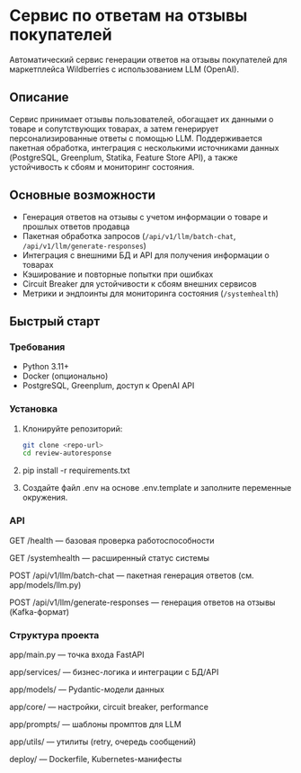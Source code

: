 # Сервис по ответам на отзывы покупателей

Автоматический сервис генерации ответов на отзывы покупателей для маркетплейса Wildberries с использованием LLM (OpenAI).

## Описание

Сервис принимает отзывы пользователей, обогащает их данными о товаре и сопутствующих товарах, а затем генерирует персонализированные ответы с помощью LLM. Поддерживается пакетная обработка, интеграция с несколькими источниками данных (PostgreSQL, Greenplum, Statika, Feature Store API), а также устойчивость к сбоям и мониторинг состояния.

## Основные возможности

- Генерация ответов на отзывы с учетом информации о товаре и прошлых ответов продавца
- Пакетная обработка запросов (`/api/v1/llm/batch-chat`, `/api/v1/llm/generate-responses`)
- Интеграция с внешними БД и API для получения информации о товарах
- Кэширование и повторные попытки при ошибках
- Circuit Breaker для устойчивости к сбоям внешних сервисов
- Метрики и эндпоинты для мониторинга состояния (`/systemhealth`)

## Быстрый старт

### Требования

- Python 3.11+
- Docker (опционально)
- PostgreSQL, Greenplum, доступ к OpenAI API

### Установка

1. Клонируйте репозиторий:
   ```sh
   git clone <repo-url>
   cd review-autoresponse

2. pip install -r requirements.txt

3. Создайте файл .env на основе .env.template и заполните переменные окружения.

### API

GET /health — базовая проверка работоспособности

GET /systemhealth — расширенный статус системы

POST /api/v1/llm/batch-chat — пакетная генерация ответов (см. app/models/llm.py)

POST /api/v1/llm/generate-responses — генерация ответов на отзывы (Kafka-формат)

### Структура проекта

app/main.py — точка входа FastAPI

app/services/ — бизнес-логика и интеграции с БД/API

app/models/ — Pydantic-модели данных

app/core/ — настройки, circuit breaker, performance

app/prompts/ — шаблоны промптов для LLM

app/utils/ — утилиты (retry, очередь сообщений)

deploy/ — Dockerfile, Kubernetes-манифесты
